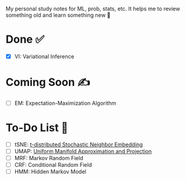 My personal study notes for ML, prob, stats, etc. It helps me to review something old and learn something new 🌟

# Done ✅
- [x] VI: Variational Inference

# Coming Soon ✍️
- [ ] EM: Expectation-Maximization Algorithm

# To-Do List 📅
- [ ] tSNE: [t-distributed Stochastic Neighbor Embedding](https://www.jmlr.org/papers/volume9/vandermaaten08a/vandermaaten08a.pdf)
- [ ] UMAP: [Uniform Manifold Approximation and Projection](https://arxiv.org/abs/1802.03426)
- [ ] MRF: Markov Random Field
- [ ] CRF: Conditional Random Field
- [ ] HMM: Hidden Markov Model
